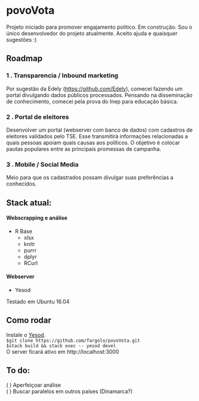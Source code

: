 # povoVota

Projeto iniciado para promover engajamento politico. Em construção. Sou o único desenvolvedor do projeto atualmente. Aceito ajuda e quaisquer sugestões :)

## Roadmap
### 1 . Transparencia / Inbound marketing
Por sugestão da Edely (https://github.com/Edely), comecei fazendo um portal divulgando dados públicos processados.
Pensando na disseminação de conhecimento, comecei pela prova do Inep para educação básica.

### 2 . Portal de eleitores
Desenvolver um portal (webserver com banco de dados) com cadastros de eleitores validados pelo TSE.
Esse transmitirá informações relacionadas a quais pessoas apoiam quais causas aos políticos. O objetivo é colocar pautas populares entre as principais promessas de campanha.

### 3 . Mobile / Social Media
Meio para que os cadastrados possam divulgar suas preferências a conhecidos.

## Stack atual:
#### Webscrapping e análise 
* R Base
    * xlsx
    * knitr
    * purrr
    * dplyr
    * RCurl
#### Webserver
* Yesod

Testado em Ubuntu 16.04

## Como rodar
Instale o [Yesod](https://www.yesodweb.com/).  
`$git clone https://github.com/fargolo/povoVota.git`  
`$stack build && stack exec -- yesod devel`  
O server ficará ativo em http://localhost:3000  

## To do:
( ) Aperfeiçoar análise  
( ) Buscar paralelos em outros países (Dinamarca?)
